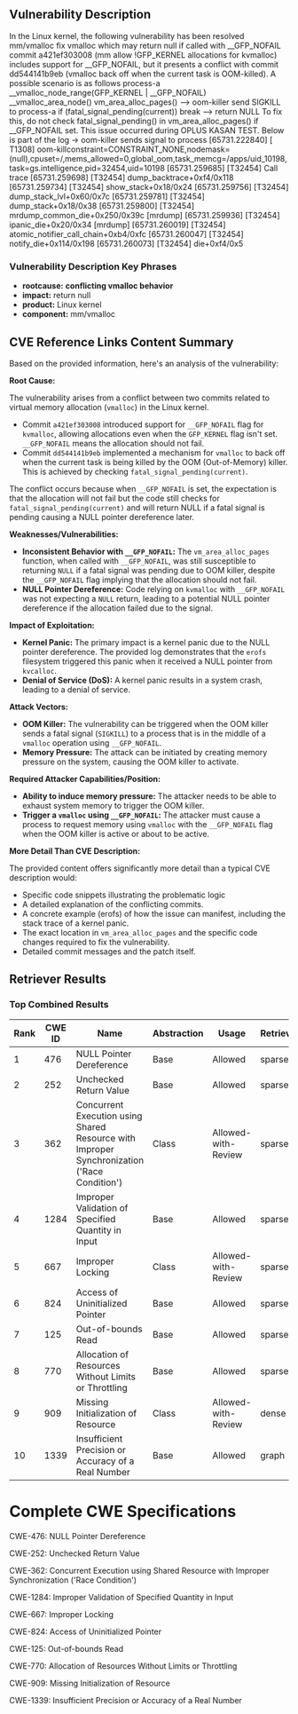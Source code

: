 ## Vulnerability Description
In the Linux kernel, the following vulnerability has been resolved mm/vmalloc fix vmalloc which may return null if called with __GFP_NOFAIL commit a421ef303008 (mm allow !GFP_KERNEL allocations for kvmalloc) includes support for __GFP_NOFAIL, but it presents a conflict with commit dd544141b9eb (vmalloc back off when the current task is OOM-killed). A possible scenario is as follows process-a __vmalloc_node_range(GFP_KERNEL | __GFP_NOFAIL) __vmalloc_area_node() vm_area_alloc_pages() --> oom-killer send SIGKILL to process-a if (fatal_signal_pending(current)) break --> return NULL To fix this, do not check fatal_signal_pending() in vm_area_alloc_pages() if __GFP_NOFAIL set. This issue occurred during OPLUS KASAN TEST. Below is part of the log -> oom-killer sends signal to process [65731.222840] [ T1308] oom-killconstraint=CONSTRAINT_NONE,nodemask=(null),cpuset=/,mems_allowed=0,global_oom,task_memcg=/apps/uid_10198,task=gs.intelligence,pid=32454,uid=10198 [65731.259685] [T32454] Call trace [65731.259698] [T32454] dump_backtrace+0xf4/0x118 [65731.259734] [T32454] show_stack+0x18/0x24 [65731.259756] [T32454] dump_stack_lvl+0x60/0x7c [65731.259781] [T32454] dump_stack+0x18/0x38 [65731.259800] [T32454] mrdump_common_die+0x250/0x39c [mrdump] [65731.259936] [T32454] ipanic_die+0x20/0x34 [mrdump] [65731.260019] [T32454] atomic_notifier_call_chain+0xb4/0xfc [65731.260047] [T32454] notify_die+0x114/0x198 [65731.260073] [T32454] die+0xf4/0x5

### Vulnerability Description Key Phrases
- **rootcause:** **conflicting vmalloc behavior**
- **impact:** return null
- **product:** Linux kernel
- **component:** mm/vmalloc

## CVE Reference Links Content Summary
Based on the provided information, here's an analysis of the vulnerability:

**Root Cause:**

The vulnerability arises from a conflict between two commits related to virtual memory allocation (`vmalloc`) in the Linux kernel. 
   - Commit `a421ef303008` introduced support for `__GFP_NOFAIL` flag for `kvmalloc`, allowing allocations even when the `GFP_KERNEL` flag isn't set. `__GFP_NOFAIL` means the allocation should not fail.
   - Commit `dd544141b9eb` implemented a mechanism for `vmalloc` to back off when the current task is being killed by the OOM (Out-of-Memory) killer. This is achieved by checking `fatal_signal_pending(current)`.

The conflict occurs because when `__GFP_NOFAIL` is set, the expectation is that the allocation will not fail but the code still checks for `fatal_signal_pending(current)` and will return NULL if a fatal signal is pending causing a NULL pointer dereference later.

**Weaknesses/Vulnerabilities:**

- **Inconsistent Behavior with `__GFP_NOFAIL`:** The `vm_area_alloc_pages` function, when called with `__GFP_NOFAIL`, was still susceptible to returning `NULL` if a fatal signal was pending due to OOM killer, despite the `__GFP_NOFAIL` flag implying that the allocation should not fail.
- **NULL Pointer Dereference:**  Code relying on `kvmalloc` with `__GFP_NOFAIL` was not expecting a `NULL` return, leading to a potential NULL pointer dereference if the allocation failed due to the signal.

**Impact of Exploitation:**

- **Kernel Panic:** The primary impact is a kernel panic due to the NULL pointer dereference. The provided log demonstrates that the `erofs` filesystem triggered this panic when it received a NULL pointer from `kvcalloc`.
- **Denial of Service (DoS):** A kernel panic results in a system crash, leading to a denial of service.

**Attack Vectors:**

- **OOM Killer:** The vulnerability can be triggered when the OOM killer sends a fatal signal (`SIGKILL`) to a process that is in the middle of a `vmalloc` operation using `__GFP_NOFAIL`.
- **Memory Pressure:** The attack can be initiated by creating memory pressure on the system, causing the OOM killer to activate.

**Required Attacker Capabilities/Position:**

- **Ability to induce memory pressure:** The attacker needs to be able to exhaust system memory to trigger the OOM killer.
- **Trigger a `vmalloc` using `__GFP_NOFAIL`:** The attacker must cause a process to request memory using `vmalloc` with the `__GFP_NOFAIL` flag when the OOM killer is active or about to be active.

**More Detail Than CVE Description:**

The provided content offers significantly more detail than a typical CVE description would:
   - Specific code snippets illustrating the problematic logic
   - A detailed explanation of the conflicting commits.
   - A concrete example (erofs) of how the issue can manifest, including the stack trace of a kernel panic.
   - The exact location in `vm_area_alloc_pages` and the specific code changes required to fix the vulnerability.
   - Detailed commit messages and the patch itself.

## Retriever Results

### Top Combined Results

| Rank | CWE ID | Name | Abstraction | Usage  | Retrievers | Individual Scores |
|------|--------|------|-------------|-------|------------|-------------------|
| 1 | 476 | NULL Pointer Dereference | Base | Allowed | sparse | 0.507 |
| 2 | 252 | Unchecked Return Value | Base | Allowed | sparse | 0.488 |
| 3 | 362 | Concurrent Execution using Shared Resource with Improper Synchronization ('Race Condition') | Class | Allowed-with-Review | sparse | 0.463 |
| 4 | 1284 | Improper Validation of Specified Quantity in Input | Base | Allowed | sparse | 0.447 |
| 5 | 667 | Improper Locking | Class | Allowed-with-Review | sparse | 0.446 |
| 6 | 824 | Access of Uninitialized Pointer | Base | Allowed | sparse | 0.442 |
| 7 | 125 | Out-of-bounds Read | Base | Allowed | sparse | 0.441 |
| 8 | 770 | Allocation of Resources Without Limits or Throttling | Base | Allowed | sparse | 0.441 |
| 9 | 909 | Missing Initialization of Resource | Class | Allowed-with-Review | dense | 0.547 |
| 10 | 1339 | Insufficient Precision or Accuracy of a Real Number | Base | Allowed | graph | 0.002 |



# Complete CWE Specifications

CWE-476: NULL Pointer Dereference

CWE-252: Unchecked Return Value

CWE-362: Concurrent Execution using Shared Resource with Improper Synchronization ('Race Condition')

CWE-1284: Improper Validation of Specified Quantity in Input

CWE-667: Improper Locking

CWE-824: Access of Uninitialized Pointer

CWE-125: Out-of-bounds Read

CWE-770: Allocation of Resources Without Limits or Throttling

CWE-909: Missing Initialization of Resource

CWE-1339: Insufficient Precision or Accuracy of a Real Number